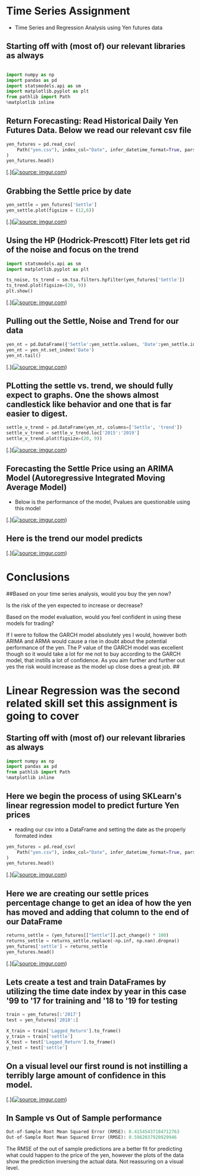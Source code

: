 # Time Series Assignment #

 - Time Series and Regression Analysis using Yen futures data
 
## Starting off with (most of) our relevant libraries as always ##

```python

import numpy as np
import pandas as pd
import statsmodels.api as sm
import matplotlib.pyplot as plt
from pathlib import Path
%matplotlib inline
```
 ## Return Forecasting: Read Historical Daily Yen Futures Data. Below we read our relevant csv file ##

```python
yen_futures = pd.read_csv(
    Path("yen.csv"), index_col="Date", infer_datetime_format=True, parse_dates=True
)
yen_futures.head()
```

[.](<a href="https://imgur.com/8isFZvN"><img src="https://i.imgur.com/8isFZvN.jpg" title="source: imgur.com" /></a>)

## Grabbing the Settle price by date ##

```python
yen_settle = yen_futures['Settle']
yen_settle.plot(figsize = (12,6))
```

[.](<a href="https://imgur.com/5qFUB9g"><img src="https://i.imgur.com/5qFUB9g.jpg" title="source: imgur.com" /></a>)

## Using the HP (Hodrick-Prescott) Flter lets get rid of the noise and focus on the trend ##

```python
import statsmodels.api as sm
import matplotlib.pyplot as plt

ts_noise, ts_trend = sm.tsa.filters.hpfilter(yen_futures['Settle'])
ts_trend.plot(figsize=(20, 9))
plt.show()
```

[.](<a href="https://imgur.com/xs0fatN"><img src="https://i.imgur.com/xs0fatN.jpg" title="source: imgur.com" /></a>)

## Pulling out the Settle, Noise and Trend for our data ##

```python
yen_nt = pd.DataFrame({'Settle':yen_settle.values, 'Date':yen_settle.index, 'noise':ts_noise.values, 'trend':ts_trend.values})
yen_nt = yen_nt.set_index('Date')
yen_nt.tail()
```

[.](<a href="https://imgur.com/QYcFBwd"><img src="https://i.imgur.com/QYcFBwd.jpg" title="source: imgur.com" /></a>)
 
 
 ## PLotting the settle vs. trend, we should fully expect to graphs. One the shows almost candlestick like behavior and one that is far easier to digest. ##

```python
settle_v_trend = pd.DataFrame(yen_nt, columns=['Settle', 'trend'])
settle_v_trend = settle_v_trend.loc['2015':'2019']
settle_v_trend.plot(figsize=(20, 9))
```

[.](<a href="https://imgur.com/op2TZPp"><img src="https://i.imgur.com/op2TZPp.jpg" title="source: imgur.com" /></a>)
 
 ## Forecasting the Settle Price using an ARIMA Model (Autoregressive Integrated Moving Average Model) ##
 - Below is the performance of the model, Pvalues are questionable using this model

[.](<a href="https://imgur.com/QPrluoj"><img src="https://i.imgur.com/QPrluoj.jpg" title="source: imgur.com" /></a>)

## Here is the trend our model predicts ##

[.](<a href="https://imgur.com/SH6Px2n"><img src="https://i.imgur.com/SH6Px2n.jpg" title="source: imgur.com" /></a>)
 
# Conclusions #

##Based on your time series analysis, would you buy the yen now?

Is the risk of the yen expected to increase or decrease?

Based on the model evaluation, would you feel confident in using these models for trading?

If I were to follow the GARCH model absolutely yes I would, however both ARIMA and ARMA would cause a rise in doubt about the potential performance of the yen. The P value of the GARCH model was excellent though so it would take a lot for me not to buy according to the GARCH model, that instills a lot of confidence. As you aim further and further out yes the risk would increase as the model up close does a great job. ##


# Linear Regression was the second related skill set this assignment is going to cover #

## Starting off with (most of) our relevant libraries as always ##

```python
import numpy as np
import pandas as pd
from pathlib import Path
%matplotlib inline
```

## Here we begin the process of using SKLearn's linear regression model to predict furture Yen prices ##
 - reading our csv into a DataFrame and setting the date as the properly formated index

```python
yen_futures = pd.read_csv(
    Path("yen.csv"), index_col="Date", infer_datetime_format=True, parse_dates=True
)
yen_futures.head()
```

[.](<a href="https://imgur.com/3FjdJvf"><img src="https://i.imgur.com/3FjdJvf.jpg" title="source: imgur.com" /></a>)

## Here we are creating our settle prices percentage change to get an idea of how the yen has moved and adding that column to the end of our DataFrame ##

```python
returns_settle = (yen_futures[["Settle"]].pct_change() * 100)
returns_settle = returns_settle.replace(-np.inf, np.nan).dropna()
yen_futures['settle'] = returns_settle
yen_futures.head()
```

[.](<a href="https://imgur.com/rsnkNr2"><img src="https://i.imgur.com/rsnkNr2.jpg" title="source: imgur.com" /></a>)

## Lets create a test and train DataFrames by utilizing the time date index by year in this case '99 to '17 for training and '18 to '19 for testing ##

```python
train = yen_futures[:'2017']
test = yen_futures['2018':]

X_train = train['Lagged_Return'].to_frame()
y_train = train['settle']
X_test = test['Lagged_Return'].to_frame()
y_test = test['settle']
```
## On a visual level our first round is not instilling a terribly large amount of confidence in this model. ##

[.](<a href="https://imgur.com/OcMWLqn"><img src="https://i.imgur.com/OcMWLqn.jpg" title="source: imgur.com" /></a>)

## In Sample vs Out of Sample performance ##

```python
Out-of-Sample Root Mean Squared Error (RMSE): 0.41545437184712763
Out-of-Sample Root Mean Squared Error (RMSE): 0.5962037920929946
```

The RMSE of the out of sample predictions are a better fit for predicting what could happen to the price of the yen, however the plots of the data show the prediction inversing the actual data. Not reassuring on a visual level.
